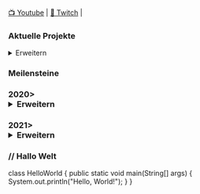 <a href="https://www.youtube.com/channel/UCts3GFOhNwhkl6ZwH5Ji9fg">📺 Youtube</a> |
<a href="https://www.twitch.tv/developmentcookie">🎥 Twitch</a> |

### Aktuelle Projekte

<details>
  <summary>Erweitern</summary>
  
- VanoriaRP Für alt:V
</details>

### Meilensteine
<h3>2020>
<details>
  <summary>Erweitern</summary>

- Javascript angefangen zu Lernen
</details>

<h3>2021>
<details>
  <summary>Erweitern</summary>
  
- erstes Projekt für die GTA V Modifikation alt:V - VanoriaRP
</details>

### // Hallo Welt

class HelloWorld {
    public static void main(String[] args) {
        System.out.println("Hello, World!"); 
    }
}
